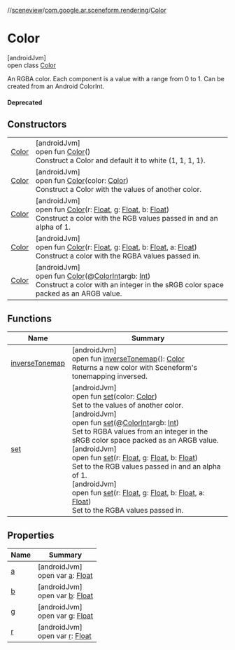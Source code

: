 //[sceneview](../../../index.md)/[com.google.ar.sceneform.rendering](../index.md)/[Color](index.md)

# Color

[androidJvm]\
open class [Color](index.md)

An RGBA color. Each component is a value with a range from 0 to 1. Can be created from an Android ColorInt.

#### Deprecated

## Constructors

| | |
|---|---|
| [Color](-color.md) | [androidJvm]<br>open fun [Color](-color.md)()<br>Construct a Color and default it to white (1, 1, 1, 1). |
| [Color](-color.md) | [androidJvm]<br>open fun [Color](-color.md)(color: [Color](index.md))<br>Construct a Color with the values of another color. |
| [Color](-color.md) | [androidJvm]<br>open fun [Color](-color.md)(r: [Float](https://kotlinlang.org/api/latest/jvm/stdlib/kotlin/-float/index.html), g: [Float](https://kotlinlang.org/api/latest/jvm/stdlib/kotlin/-float/index.html), b: [Float](https://kotlinlang.org/api/latest/jvm/stdlib/kotlin/-float/index.html))<br>Construct a color with the RGB values passed in and an alpha of 1. |
| [Color](-color.md) | [androidJvm]<br>open fun [Color](-color.md)(r: [Float](https://kotlinlang.org/api/latest/jvm/stdlib/kotlin/-float/index.html), g: [Float](https://kotlinlang.org/api/latest/jvm/stdlib/kotlin/-float/index.html), b: [Float](https://kotlinlang.org/api/latest/jvm/stdlib/kotlin/-float/index.html), a: [Float](https://kotlinlang.org/api/latest/jvm/stdlib/kotlin/-float/index.html))<br>Construct a color with the RGBA values passed in. |
| [Color](-color.md) | [androidJvm]<br>open fun [Color](-color.md)(@[ColorInt](https://developer.android.com/reference/kotlin/androidx/annotation/ColorInt.html)argb: [Int](https://kotlinlang.org/api/latest/jvm/stdlib/kotlin/-int/index.html))<br>Construct a color with an integer in the sRGB color space packed as an ARGB value. |

## Functions

| Name | Summary |
|---|---|
| [inverseTonemap](inverse-tonemap.md) | [androidJvm]<br>open fun [inverseTonemap](inverse-tonemap.md)(): [Color](index.md)<br>Returns a new color with Sceneform's tonemapping inversed. |
| [set](set.md) | [androidJvm]<br>open fun [set](set.md)(color: [Color](index.md))<br>Set to the values of another color.<br>[androidJvm]<br>open fun [set](set.md)(@[ColorInt](https://developer.android.com/reference/kotlin/androidx/annotation/ColorInt.html)argb: [Int](https://kotlinlang.org/api/latest/jvm/stdlib/kotlin/-int/index.html))<br>Set to RGBA values from an integer in the sRGB color space packed as an ARGB value.<br>[androidJvm]<br>open fun [set](set.md)(r: [Float](https://kotlinlang.org/api/latest/jvm/stdlib/kotlin/-float/index.html), g: [Float](https://kotlinlang.org/api/latest/jvm/stdlib/kotlin/-float/index.html), b: [Float](https://kotlinlang.org/api/latest/jvm/stdlib/kotlin/-float/index.html))<br>Set to the RGB values passed in and an alpha of 1.<br>[androidJvm]<br>open fun [set](set.md)(r: [Float](https://kotlinlang.org/api/latest/jvm/stdlib/kotlin/-float/index.html), g: [Float](https://kotlinlang.org/api/latest/jvm/stdlib/kotlin/-float/index.html), b: [Float](https://kotlinlang.org/api/latest/jvm/stdlib/kotlin/-float/index.html), a: [Float](https://kotlinlang.org/api/latest/jvm/stdlib/kotlin/-float/index.html))<br>Set to the RGBA values passed in. |

## Properties

| Name | Summary |
|---|---|
| [a](a.md) | [androidJvm]<br>open var [a](a.md): [Float](https://kotlinlang.org/api/latest/jvm/stdlib/kotlin/-float/index.html) |
| [b](b.md) | [androidJvm]<br>open var [b](b.md): [Float](https://kotlinlang.org/api/latest/jvm/stdlib/kotlin/-float/index.html) |
| [g](g.md) | [androidJvm]<br>open var [g](g.md): [Float](https://kotlinlang.org/api/latest/jvm/stdlib/kotlin/-float/index.html) |
| [r](r.md) | [androidJvm]<br>open var [r](r.md): [Float](https://kotlinlang.org/api/latest/jvm/stdlib/kotlin/-float/index.html) |
